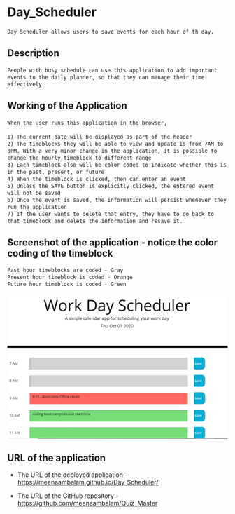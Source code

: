 # Day_Scheduler
```
Day Scheduler allows users to save events for each hour of th day.

```

## Description

```
People with busy schedule can use this application to add important events to the daily planner, so that they can manage their time effectively

```

## Working of the Application
```
When the user runs this application in the browser, 

1) The current date will be displayed as part of the header
2) The timeblocks they will be able to view and update is from 7AM to 8PM. With a very minor change in the application, it is possible to change the hourly timeblock to different range
3) Each timeblock also will be color coded to indicate whether this is in the past, present, or future
4) When the timeblock is clicked, then can enter an event
5) Unless the SAVE button is explicitly clicked, the entered event will not be saved
6) Once the event is saved, the information will persist whenever they run the application
7) If the user wants to delete that entry, they have to go back to that timeblock and delete the information and resave it.

```

## Screenshot of the application  - notice the color coding of the timeblock
```
Past hour timeblocks are coded - Gray
Present hour timeblock is coded - Orange
Future hour timeblock is coded - Green
```
![day planner screenshot](./Assets/DayScheduler_Screenshot.png)

## URL of the application

* The URL of the deployed application - https://meenaambalam.github.io/Day_Scheduler/

* The URL of the GitHub repository - https://github.com/meenaambalam/Quiz_Master

